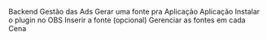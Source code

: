 Backend
	Gestão das Ads
	Gerar uma fonte pra Aplicação
Aplicação
	Instalar o plugin no OBS
	Inserir a fonte (opcional)
	Gerenciar as fontes em cada Cena
